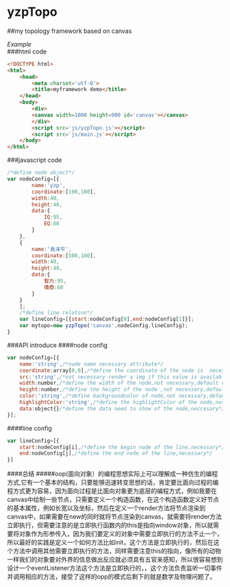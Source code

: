 # yzpTopo
##my topology framework based on canvas

*Example*
<br>
###html code
```html
<!DOCTYPE html>
<html>
	<head>
		<meta charset='utf-8'>
		<title>myframework demo</title>
	</head>
	<body>
		<div>
		<canvas width=1000 height=900 id='canvas'></canvas>
		</div>
		<script src='js/yzpTopo.js'></script>
		<script src='js/main.js'></script>
	</body>
</html>
```
###javascript code
```javascript
/*define node object*/
var nodeConfig=[{
		name:'yzp',
		coordinate:[100,100],
		width:40,
		height:40,
		data:{
			IQ:95,
			EQ:60
		}
	},
	{
		name:'袁泽平',
		coordinate:[500,100],
		width:40,
		height:40,
		data:{
			智力:95,
			情商:60
		}
	}
	];
	/*define line relation*/
	var lineConfig=[{start:nodeConfig[0],end:nodeConfig[1]}];
	var mytopo=new yzpTopo('canvas',nodeConfig,lineConfig);
}
```
###API introduce
####node config
```javascript
var nodeConfig=[{
	name:'string',/*node name necessary attribute*/
	coordinate:array[0,0],/*define the coordinate of the node is  necessary*/
	src:'string',/*not necessary render a img if this value is available*/
	width:number,/*define the width of the node,not necessary,default value is 40*/
	height:number,/*define the height of the node ,not necessary,default value is 40*/
	color:'string',/*define backgroundcolor of node,not necessary,default value is 'rgb(150,200,150)'*/
	highlightColor:'string',/*define the highlightColor of the node,not necessary,default value is 'rgb(100,200,200)'*/
	data:object{}/*define the data need to show of the node,neccesary*/
}];
```
####line config
```javascript
var lineConfig=[{
	start:nodeConfig[i],/*define the begin node of the line,necessary*/
	end:nodeConfig[j],/*define the end node of the line,necessary*/
}]
```
####总结
#####oop(面向对象）的编程思想实际上可以理解成一种仿生的编程方式,它有一个基本的结构，只要能够迅速转变思想的话，肯定要比面向过程的编程方式更为容易，因为面向过程是比面向对象更为底层的编程方式，例如我要在canvas中绘制一些节点，只需要定义一个构造函数，在这个构造函数定义好节点的基本属性，例如长宽以及坐标，然后在定义一个render方法将节点渲染到canvas中，如果需要在new的同时就将节点渲染到canvas，就需要将render方法立即执行，但需要注意的是立即执行函数内的this是指向window对象，所以就需要将对象作为形参传入，因为我们要定义的对象中需要立即执行的方法不止一个，所以最好的实践是定义一个如何方法比如init，这个方法是立即执行的，然后在这个方法中调用其他需要立即执行的方法，同样需要注意this的指向，像所有的动物一样我们的对象要对外界的信息做出反应就必须具有五官来感知，所以很容易想到设计一个eventListener方法这个方法是立即执行的，，这个方法负责监听一切事件并调用相应的方法，接受了这样的opp的模式后剩下的就是数学及物理问题了。
